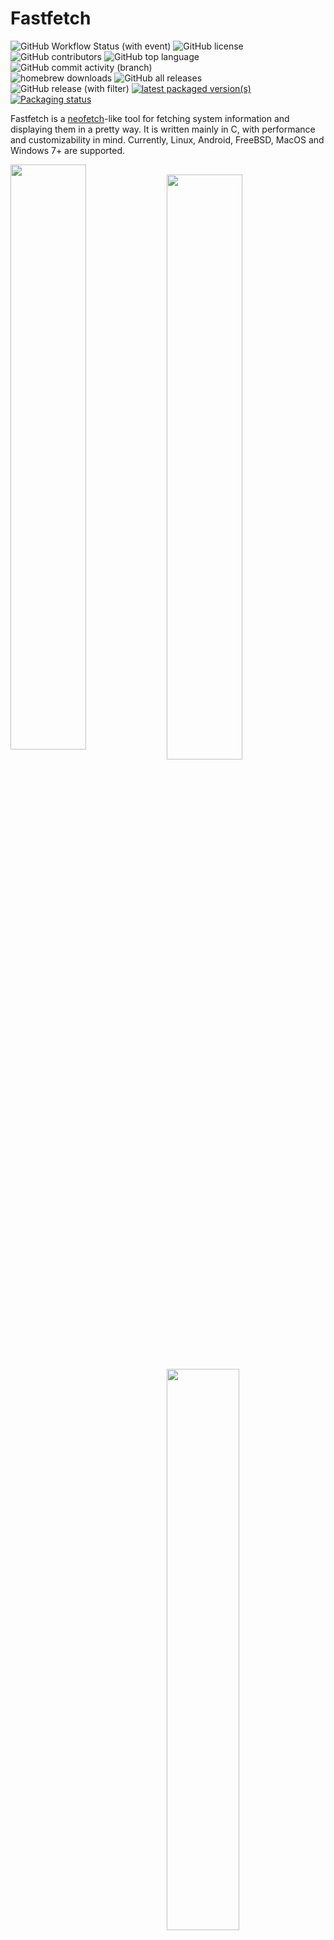 # Fastfetch

![GitHub Workflow Status (with event)](https://img.shields.io/github/actions/workflow/status/fastfetch-cli/fastfetch/ci.yml)
![GitHub license](https://img.shields.io/github/license/fastfetch-cli/fastfetch)
![GitHub contributors](https://img.shields.io/github/contributors/fastfetch-cli/fastfetch)
![GitHub top language](https://img.shields.io/github/languages/top/fastfetch-cli/fastfetch?logo=c&label=)
![GitHub commit activity (branch)](https://img.shields.io/github/commit-activity/m/fastfetch-cli/fastfetch)  
![homebrew downloads](https://img.shields.io/homebrew/installs/dm/fastfetch?logo=homebrew)
![GitHub all releases](https://img.shields.io/github/downloads/fastfetch-cli/fastfetch/total?logo=github)  
![GitHub release (with filter)](https://img.shields.io/github/v/release/fastfetch-cli/fastfetch?logo=github)
[![latest packaged version(s)](https://repology.org/badge/latest-versions/fastfetch.svg)](https://repology.org/project/fastfetch/versions)
[![Packaging status](https://repology.org/badge/tiny-repos/fastfetch.svg)](https://repology.org/project/fastfetch/versions)

Fastfetch is a [neofetch](https://github.com/dylanaraps/neofetch)-like tool for fetching system information and displaying them in a pretty way. It is written mainly in C, with performance and customizability in mind. Currently, Linux, Android, FreeBSD, MacOS and Windows 7+ are supported.

<img src="screenshots/example1.png" width="49%" align="left" />
<img src="https://upload.wikimedia.org/wikipedia/commons/2/24/Transparent_Square_Tiles_Texture.png" width="49%" height="16px" align="left" />
<img src="screenshots/example4.png" width="49%" align="left" />
<img src="https://upload.wikimedia.org/wikipedia/commons/2/24/Transparent_Square_Tiles_Texture.png" width="49%" height="16px" align="left" />
<img src="screenshots/example2.png" width="48%" align="top" />
<img src="screenshots/example3.png" width="48%" align="top" />
<img src="screenshots/example5.png" height="15%" align="top" />

There are [screenshots on different platforms](https://github.com/fastfetch-cli/fastfetch/wiki)

## Customization

With customization and speed being two competing goals, this project actually builds two executables:

* The main one is `fastfetch`, which can be very greatly configured via flags. These flags can be made persistent by modifying `$XDG_CONFIG_HOME/fastfetch/config.conf`. Use `fastfetch --gen-config conf` to generate one. To view the available options, run `fastfetch --help`.
* The second executable is called `flashfetch`, which is configured at compile time to eliminate any possible overhead. Configuration of it can be very easily done in [`src/flashfetch.c`](src/flashfetch.c).

Currently, the performance difference is measurable, but too small to be recognizable by humans. But with more options planned, the leap will get bigger over time and on slow machines this might actually make a difference.

There are some premade config files in [`presets`](presets), including the ones used for the screenshots above. You can load them using `--load-config <filename>`. They may also serve as a good example for format arguments.

Logos can be heavily customized too; see the [logo documentation](https://github.com/fastfetch-cli/fastfetch/wiki/Logo-options) for more information.

### Customization with new JSONC format

A new, structure based, and user-friendly config file format was introduced in v2.0.0. This format is based on [JSONC](https://jsonc.org/). [See more details in Wiki](https://github.com/fastfetch-cli/fastfetch/wiki/Configuration)

## Dependencies

Fastfetch dynamically loads needed libraries if they are available. On Linux, its only hard dependencies are `libc` (any implementation of the c standard library), `libdl`, `libm` and [`libpthread`](https://man7.org/linux/man-pages/man7/pthreads.7.html) (if built with multithreading support). They are all shipped with [`glibc`](https://www.gnu.org/software/libc/), which is already installed on most Linux distributions.

The following libraries are used if present at runtime:

### Linux and FreeBSD

* [`libpci`](https://github.com/pciutils/pciutils): GPU output.
* [`libvulkan`](https://www.vulkan.org/): Vulkan module & fallback for GPU output.
* [`libxcb-randr`](https://xcb.freedesktop.org/),
    [`libXrandr`](https://gitlab.freedesktop.org/xorg/lib/libxrandr),
    [`libxcb`](https://xcb.freedesktop.org/),
    [`libX11`](https://gitlab.freedesktop.org/xorg/lib/libx11): At least one of them sould be present in X11 sessions for better display detection and faster WM detection. The `*randr` ones provide multi monitor support The `libxcb*` ones usually have better performance.
* [`libwayland-client`](https://wayland.freedesktop.org/): Better display performance and output in wayland sessions. Supports different refresh rates per monitor.
* [`libGIO`](https://developer.gnome.org/gio/unstable/): Needed for values that are only stored GSettings.
* [`libDConf`](https://developer.gnome.org/dconf/unstable/): Needed for values that are only stored in DConf + Fallback for GSettings.
* [`libmagickcore` (ImageMagick)](https://www.imagemagick.org/): Images in terminal using sixel or kitty graphics protocol.
* [`libchafa`](https://github.com/hpjansson/chafa): Image output as ascii art.
* [`libZ`](https://www.zlib.net/): Faster image output when using kitty graphics protocol.
* [`libDBus`](https://www.freedesktop.org/wiki/Software/dbus): Bluetooth, Player & Media detection.
* [`libEGL`](https://www.khronos.org/registry/EGL/),
    [`libGLX`](https://dri.freedesktop.org/wiki/GLX/),
    [`libOSMesa`](https://docs.mesa3d.org/osmesa.html): At least one of them is needed by the OpenGL module for gl context creation.
* [`libOpenCL`](https://www.khronos.org/opencl/): OpenCL module
* [`libXFConf`](https://gitlab.xfce.org/xfce/xfconf): Needed for XFWM theme and XFCE Terminal font.
* [`libsqlite3`](https://www.sqlite.org/index.html): Needed for pkg & rpm package count.
* [`librpm`](http://rpm.org/): Slower fallback for rpm package count. Needed on openSUSE.
* [`libnm`](https://networkmanager.dev/docs/libnm/latest/): Used for Wifi detection.
* [`libpulse`](https://freedesktop.org/software/pulseaudio/doxygen/): Used for Sound detection.
* [`libddcutil`](https://github.com/rockowitz/ddcutil): Used for brightness detection of external displays

### macOS

* [`MediaRemote`](https://iphonedev.wiki/index.php/MediaRemote.framework): Need for Media detection. It's a private framework provided by newer macOS system.
* [`DisplayServices`](https://developer.apple.com/forums/thread/666383#663154022): Need for screen brightness detection. It's a private framework provided by newer macOS system.
* [`MoltenVK`](https://github.com/KhronosGroup/MoltenVK): Vulkan driver for macOS. [`molten-vk`](https://github.com/Homebrew/homebrew-core/blob/HEAD/Formula/molten-vk.rb)
* [`libmagickcore` (ImageMagick)](https://www.imagemagick.org/): Images in terminal using sixel graphics protocol. [`imagemagick`](https://github.com/Homebrew/homebrew-core/blob/HEAD/Formula/imagemagick.rb)
* [`libchafa`](https://github.com/hpjansson/chafa): Image output as ascii art. [`chafa`](https://github.com/Homebrew/homebrew-core/blob/HEAD/Formula/chafa.rb)
* [`libsqlite3`](https://www.sqlite.org/index.html): Used for fast wallpaper detection ( fallback to AppleScript )

For the image logo, iTerm with iterm image protocol should work. Apple Terminal is not supported.

### Windows

* [`wlanapi`](https://learn.microsoft.com/en-us/windows/win32/api/wlanapi/): A system dll which isn't supported by Windows Server by default. Used for Wifi info detection.
* [`libvulkan`](https://www.vulkan.org/): Vulkan module. Usually has been provided by GPU drivers. [`vulkan-loader`](https://github.com/msys2/MINGW-packages/tree/master/mingw-w64-vulkan-loader) [`vulkan-headers`](https://github.com/msys2/MINGW-packages/tree/master/mingw-w64-vulkan-headers)
* [`libOpenCL`](https://www.khronos.org/opencl/): OpenCL module. [`opencl-icd`](https://github.com/msys2/MINGW-packages/tree/master/mingw-w64-opencl-icd)

Note: In Windows 7, 8 and 8.1, [ConEmu](https://conemu.github.io/en/AnsiEscapeCodes.html) is required to run fastfetch due to [the lack of ASCII escape code native support](https://en.wikipedia.org/wiki/ANSI_escape_code#DOS,_OS/2,_and_Windows). In addition, as fastfetch for Windows targets [UCRT](https://learn.microsoft.com/en-us/cpp/windows/universal-crt-deployment) C runtime library, [it must be installed manually](https://support.microsoft.com/en-us/topic/update-for-universal-c-runtime-in-windows-c0514201-7fe6-95a3-b0a5-287930f3560c) as UCRT is only pre-installed in Windows 10 and later.

For the image logo, only chafa is supported due to [a design flaw of ConPTY](https://github.com/microsoft/terminal/issues/1173). In addition, chafa support is not included by default due to the massive dependencies of imagemagick. You must built it yourself.

### Android

* [`freetype`](https://www.freetype.org/): Used for Termux font detection. [`freetype`](https://github.com/termux/termux-packages/tree/master/packages/freetype)
* [`libvulkan`](https://www.vulkan.org/): Vulkan module, also used for GPU detection. Usually has been provided by Android system. [`vulkan-loader-android`](https://github.com/termux/termux-packages/tree/master/packages/vulkan-loader-android) [`vulkan-headers`](https://github.com/termux/termux-packages/tree/master/packages/vulkan-headers)
* [`termux-api`](https://github.com/termux/termux-api-package): Used for Wifi / Battery detection. Read [the official doc](https://wiki.termux.com/wiki/Termux:API) for detail or if you hang on these modules (IMPORTANT). [`termux-api`](https://github.com/termux/termux-packages/tree/master/packages/termux-api)
* [`libandroid-wordexp-static`](https://github.com/termux/termux-packages/tree/master/packages/libandroid-wordexp): `wordexp.h` support for Android.

## Support status
All categories not listed here should work without needing a specific implementation.

##### Available Modules
```
Battery, Bios, Bluetooth, Board, Break, Brightness, Colors, Command, CPU, CPUUsage, Cursor, Custom, Date, DateTime, DE, Disk, Display, Font, Gamepad, GPU, Host, Icons, Kernel, LM, Locale, LocalIP, Media, Memory, Monitor, OpenCL, OpenGL, OS, Packages, Player, Power Adapter, Processes, PublicIP, Separator, Shell, Sound, Swap, Terminal, Terminal Font, Terminal Size, Theme, Time, Title, Uptime, Version, Vulkan, Wallpaper, Weather, Wifi, WM, WMTheme
```

##### Builtin logos

<!-- `Content of src/logo/builtin.c`.split('\n').map(x => x.trim()).filter(x => x.startsWith('// ')).map(x => x.slice(3)).filter(x => x != 'LAST').sort((a, b)=>a.toUpperCase().localeCompare(b.toUpperCase())).join(', ') -->
```
AerOS, AIX, AlmaLinux, Alpine, Alpine2Small, AlpineSmall, Alter, Amazon, AmogOS, Anarchy, Android, AndroidSmall, Antergos, Antix, AoscOS, AoscOsRetro, AoscOsRetro_small, Aperture, Apple, AppleSmall, Apricity, Arch, Arch2, ArchBox, Archcraft, Archcraft2, Archlabs, ArchSmall, ArchStrike, ArcoLinux, ArcoLinuxSmall, ArseLinux, Artix, Artix2Small, ArtixSmall, Arya, Asahi, Aster, AsteroidOS, AstOS, Astra, Ataraxia, Athena, Bedrock, BigLinux, Bitrig, BlackArch, BlackPanther, BLAG, BlankOn, BlueLight, Bodhi, Bonsai, BSD, BunsenLabs, CachyOS, CachyOSSmall, Calculate, CalinixOS, CalinixOSSmall, Carbs, CBL-Mariner, CelOS, Center, CentOS, CentOSSmall, Chakra, ChaletOS, Chapeau, ChonkySealOS, Chrom, Cleanjaro, CleanjaroSmall, ClearLinux, ClearOS, Clover, Cobalt, Condres, ContainerLinux, CRUX, CRUXSmall, CrystalLinux, Cucumber, CutefishOS, CuteOS, CyberOS, Dahlia, DarkOS, Debian, DebianSmall, Deepin, DesaOS, Devuan, DevuanSmall, DietPi, DracOS, DragonFly, DragonFlyOld, DragonFlySmall, Drauger, Droidian, Elementary, ElementarySmall, Elive, EncryptOS, Endeavour, Endless, Enso, EuroLinux, EvolutionOS, Exherbo, ExodiaPredator, Fedora, FedoraOld, FedoraSmall, FemboyOS, Feren, Finnix, Floflis, FreeBSD, FreeBSDSmall, FreeMiNT, Frugalware, Funtoo, GalliumOS, Garuda, GarudaDragon, GarudaSmall, Gentoo, GentooSmall, GhostBSD, Glaucus, GNewSense, Gnome, GNU, GoboLinux, GrapheneOS, Grombyang, Guix, GuixSmall, Haiku, HaikuSmall, HamoniKR, HarDClanZ, HardenedBSD, Hash, Huayra, Hybrid, HydroOS, Hyperbola, HyperbolaSmall, Iglunix, InstantOS, IRIX, Itc, Januslinux, Kaisen, Kali, KaliSmall, KaOS, KDENeon, Kibojoe, KISSLinux, Kogaion, Korora, KrassOS, KSLinux, Kubuntu, LangitKetujuh, Laxeros, LEDE, LibreELEC, Linspire, Linux, LinuxLight, LinuxLightSmall, LinuxMint, LinuxMintOld, LinuxMintSmall, LinuxSmall, Live_Raizo, LMDE, Lunar, MacOS, MacOS2, MacOS2Small, MacOSSmall, Mageia, MageiaSmall, MagpieOS, Mandriva, Manjaro, ManjaroSmall, MassOS, MatuusOS, MaUI, Meowix, Mer, Minix, Mint, MintOld, MintSmall, MiracleLinux, MOS, Msys2, MX, MXSmall, Namib, Nekos, Neptune, NetBSD, NetRunner, Nitrux, NixOS, NixOS_small, NixOsOld, NixOsSmall, Nobara, NomadBSD, Nurunner, NuTyX, Obarun, OBRevenge, OmniOS, OpenBSD, OpenBSDSmall, OpenEuler, OpenIndiana, OpenKylin, OpenMamba, OpenMandriva, OpenStage, OpenSuse, OpenSuseLeap, OpenSuseSmall, OpenSuseTumbleweed, OpenWrt, OPNsense, Oracle, Orchid, OrchidSmall, OS_Elbrus, OSMC, OSX, OSXSmall, PacBSD, Panwah, Parabola, ParabolaSmall, Parch, Pardus, Parrot, Parsix, PCBSD, PCLinuxOS, PearOS, Pengwin, Pentoo, Peppermint, PhyOS, Pisi, PNMLinux, Pop, PopSmall, Porteus, PostMarketOS, PostMarketOSSmall, Proxmox, PuffOS, Puppy, PureOS, PureOSSmall, Q4OS, Qubes, Qubyt, Quibian, Radix, Raspbian, RaspbianSmall, RavynOS, Reborn, RebornSmall, RedCore, RedHatEnterpriseLinux, RedHatEnterpriseLinux_old, RedstarOS, Refracted Devuan, Regata, Regolith, RhaymOS, RockyLinux, RockyLinuxSmall, RosaLinux, Sabayon, Sabotage, Sailfish, SalentOS, SalientOS, Salix, SambaBOX, Sasanqua, Scientific, Semc, Septor, Serene, SharkLinux, ShastraOS, Siduction, SkiffOS, Slackel, Slackware, SlackwareSmall, Slitaz, SmartOS, Soda, Solaris, SolarisSmall, Solus, SourceMage, Sparky, Star, SteamOS, StockLinux, Sulin, Suse, SuseSmall, Swagarch, T2, Tails, TeArch, TorizonCore, Trisquel, TuxedoOS, Twister, Ubuntu, Ubuntu2Old, Ubuntu2Small, UbuntuBudgie, UbuntuCinnamon, UbuntuGnome, UbuntuKde, UbuntuKylin, UbuntuMate, UbuntuOld, UbuntuSmall, UbuntuStudio, UbuntuSway, UbuntuTouch, UbuntuUnity, Ultramarine, Univalent, Univention, UOS, UrukOS, Uwuntu, Vanilla, Venom, Vnux, Void, VoidSmall, Vzlinux, WiiLinuxNgx, Windows, Windows11, Windows11Small, Windows8, Windows95, Xferience, YiffOS, Zorin
```

Run `fastfetch --print-logos` to print them

##### Package managers
```
apk, brew, Chocolatey, dpkg, emerge, eopkg, Flatpak, MacPorts, nix, Pacman, paludis, pkg, pkgtool, rpm, scoop, Snap, xbps
```

##### WM themes
```
DWM (Windows), KWin, Marco, Muffin, Mutter, Openbox (LXDE, LXQT & without DE), Quartz Compositor (macOS), XFWM
```

##### DE versions
```
Budgie, Cinnamon, Gnome, KDE Plasma, LXQt, Mate, XFCE4
```

##### Terminal fonts
```
Alacritty, Apple Terminal, ConEmu, Deepin Terminal, foot, Gnome Terminal, iTerm2, Kitty, Konsole, LXTerminal, MATE Terminal, mintty, QTerminal, Tabby, Terminator, Termux, Tilix, TTY, Warp, WezTerm, Windows Terminal, XFCE4 Terminal, Yakuake
```

## Building

fastfetch uses [`cmake`](https://cmake.org/) for building. [`pkg-config`](https://www.freedesktop.org/wiki/Software/pkg-config/) is recommended for better library detection. The simplest steps to build the fastfetch and flashfetch binaries are:
```bash
mkdir -p build
cd build
cmake ..
cmake --build . --target fastfetch --target flashfetch
```

If the build process fails to find the headers for a library listed in [dependencies](#dependencies), fastfetch will simply build without support for that specific feature. This means, it won't look for it at runtime and just act like it isn't available.

### Building on Windows

Currently GCC or clang is required (MSVC is not supported). MSYS2 with CLANG64 subsystem (or CLANGARM64 if needed) is suggested (and tested) to build fastfetch. If you need Windows 7 / 8.x support, using MINGW64 is suggested.

1. Install [MSYS2](https://www.msys2.org/#installation)
1. Open `MSYS2 / CLANG64` (not `MSYS2 / MSYS`, which targets cygwin C runtime)
1. Install dependencies
```bash
pacman -Syu mingw-w64-clang-x86_64-cmake mingw-w64-clang-x86_64-pkgconf mingw-w64-clang-x86_64-clang mingw-w64-clang-x86_64-vulkan-loader mingw-w64-clang-x86_64-opencl-icd
```

Follow the building instructions of Linux next.

## Packaging

### Repositories

[![Packaging status](https://repology.org/badge/vertical-allrepos/fastfetch.svg?header=)](https://repology.org/project/fastfetch/versions)

### Manual

* DEB / RPM package: `cmake --build . --target package`
* Install directly: `cmake --install . --prefix /usr/local`

## FAQ

Q: Why do you need a very performant version of neofetch?
> I like putting neofetch in my ~/.bashrc to have a system overwiew whenever I use the terminal, but the slow speed annoyed me, so I created this. Also neofetch didn't output everything correctly (e.g Font is displayed as "[Plasma], Noto Sans, 10 [GTK2/3]") and writing my own tool gave me the possibility to fine tune it to run perfectly on at least my configuration.

Q: It does not display [*] correctly for me, what can I do?
> This is most likely because your system is not implemented (yet). At the moment I am focusing more on making the core app better, than adding more configurations. Feel free to open a pull request if you want to add support for your configuration
